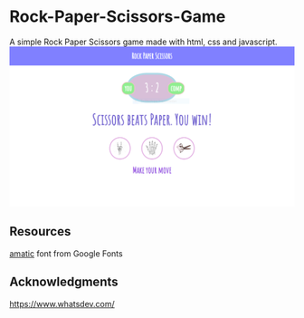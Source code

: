 # Rock-Paper-Scissors-Game
A simple Rock Paper Scissors game made with html, css and javascript.
<img src="img/screenshot.png" alt="Game screenshot">
## Resources
[amatic](https://fonts.googleapis.com/css?family=Amatic+SC) font from Google Fonts 
## Acknowledgments
https://www.whatsdev.com/
